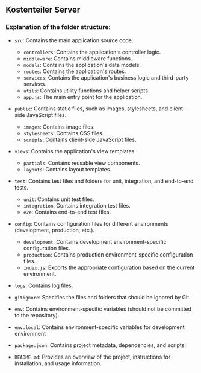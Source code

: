 ## Kostenteiler Server

### Explanation of the folder structure:

- ```src```: Contains the main application source code.
    - ```controllers```: Contains the application's controller logic.
 	- ```middleware```: Contains middleware functions.
 	- ```models```: Contains the application's data models.
 	- ```routes```: Contains the application's routes.
 	- ```services```: Contains the application's business logic and third-party services.
 	- ```utils```: Contains utility functions and helper scripts.
 	- ```app.js```: The main entry point for the application.

- ```public```: Contains static files, such as images, stylesheets, and client-side JavaScript files.
    - ```images```: Contains image files.
    - ```stylesheets```: Contains CSS files.
    - ```scripts```: Contains client-side JavaScript files.

- ```views```: Contains the application's view templates.
    - ```partials```: Contains reusable view components.
    - ```layouts```: Contains layout templates.

- ```test```: Contains test files and folders for unit, integration, and end-to-end tests.
    - ```unit```: Contains unit test files.
    - ```integration```: Contains integration test files.
    - ```e2e```: Contains end-to-end test files.

- ```config```: Contains configuration files for different environments (development, production, etc.).
    - ```development```: Contains development environment-specific configuration files.
    - ```production```: Contains production environment-specific configuration files.
    - ```index.js```: Exports the appropriate configuration based on the current environment.

- ```logs```: Contains log files.

- ```gitignore```: Specifies the files and folders that should be ignored by Git.
- ```env```: Contains environment-specific variables (should not be committed to the repository).
- ```env.local```:  Contains environment-specific variables for development environment
- ```package.json```: Contains project metadata, dependencies, and scripts.
- ```README.md```: Provides an overview of the project, instructions for installation, and usage information.